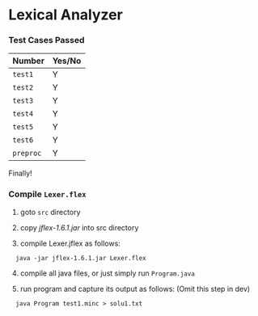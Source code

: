 # Lexical Analyzer
### Test Cases Passed

| Number               | Yes/No |
|----------------------|--------|
| <code>test1</code>   | Y      |
| <code>test2</code>   | Y      |
| <code>test3</code>   | Y      |
| <code>test4</code>   | Y      |
| <code>test5</code>   | Y      |
| <code>test6</code>   | Y      |
| <code>preproc</code> | Y      |
Finally!

### Compile <code>Lexer.flex</code>
1. goto <code>src</code> directory

2. copy <i>jflex-1.6.1.jar</i> into src directory

3. compile Lexer.jflex as follows:
```shell
  java -jar jflex-1.6.1.jar Lexer.flex
```
4. compile all java files, or just simply run <code>Program.java</code>

5. run program and capture its output as follows: (Omit this step in dev)
```shell
  java Program test1.minc > solu1.txt
```

